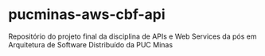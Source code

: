 # pucminas-aws-cbf-api
Repositório do projeto final da disciplina de APIs e Web Services da pós em Arquitetura de Software Distribuído da PUC Minas
